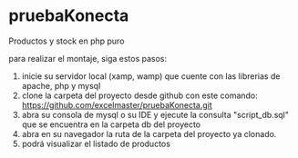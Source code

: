 # pruebaKonecta
Productos y stock en php puro

para realizar el montaje, siga estos pasos:

1. inicie su servidor local (xamp, wamp) que cuente con las librerias de apache, php y mysql
2. clone la carpeta del proyecto desde github con este comando: https://github.com/excelmaster/pruebaKonecta.git
3. abra su consola de mysql o su IDE y ejecute la consulta "script_db.sql" que se encuentra en la carpeta db del proyecto
4. abra en su navegador la ruta de la carpeta del proyecto ya clonado.
5. podrá visualizar el listado de productos


